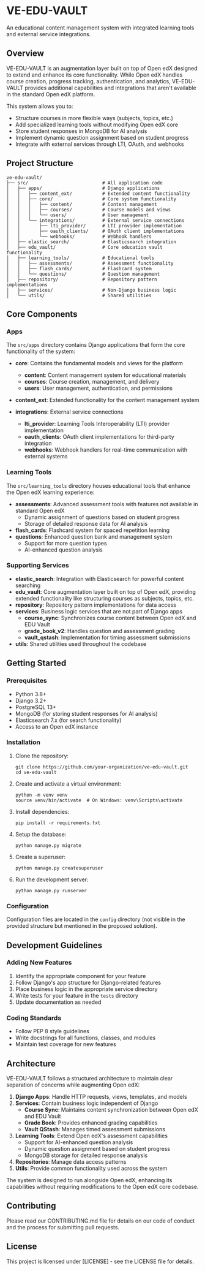 # VE-EDU-VAULT

An educational content management system with integrated learning tools and external service integrations.

## Overview

VE-EDU-VAULT is an augmentation layer built on top of Open edX designed to extend and enhance its core functionality. While Open edX handles course creation, progress tracking, authentication, and analytics, VE-EDU-VAULT provides additional capabilities and integrations that aren't available in the standard Open edX platform.

This system allows you to:
- Structure courses in more flexible ways (subjects, topics, etc.)
- Add specialized learning tools without modifying Open edX core
- Store student responses in MongoDB for AI analysis
- Implement dynamic question assignment based on student progress
- Integrate with external services through LTI, OAuth, and webhooks

## Project Structure

```
ve-edu-vault/
├── src/                           # All application code
│   ├── apps/                      # Django applications
│   │   ├── content_ext/           # Extended content functionality
│   │   ├── core/                  # Core system functionality
│   │   │   ├── content/           # Content management
│   │   │   ├── courses/           # Course models and views
│   │   │   └── users/             # User management
│   │   └── integrations/          # External service connections
│   │       ├── lti_provider/      # LTI provider implementation
│   │       ├── oauth_clients/     # OAuth client implementations
│   │       └── webhooks/          # Webhook handlers
│   ├── elastic_search/            # Elasticsearch integration
│   ├── edu_vault/                 # Core education vault functionality
│   ├── learning_tools/            # Educational tools
│   │   ├── assessments/           # Assessment functionality
│   │   ├── flash_cards/           # Flashcard system
│   │   └── questions/             # Question management
│   ├── repository/                # Repository pattern implementations
│   ├── services/                  # Non-Django business logic
│   └── utils/                     # Shared utilities
```

## Core Components

### Apps

The `src/apps` directory contains Django applications that form the core functionality of the system:

- **core**: Contains the fundamental models and views for the platform
  - **content**: Content management system for educational materials
  - **courses**: Course creation, management, and delivery
  - **users**: User management, authentication, and permissions

- **content_ext**: Extended functionality for the content management system

- **integrations**: External service connections
  - **lti_provider**: Learning Tools Interoperability (LTI) provider implementation
  - **oauth_clients**: OAuth client implementations for third-party integration
  - **webhooks**: Webhook handlers for real-time communication with external systems

### Learning Tools

The `src/learning_tools` directory houses educational tools that enhance the Open edX learning experience:

- **assessments**: Advanced assessment tools with features not available in standard Open edX
  - Dynamic assignment of questions based on student progress
  - Storage of detailed response data for AI analysis
- **flash_cards**: Flashcard system for spaced repetition learning
- **questions**: Enhanced question bank and management system
  - Support for more question types
  - AI-enhanced question analysis

### Supporting Services

- **elastic_search**: Integration with Elasticsearch for powerful content searching
- **edu_vault**: Core augmentation layer built on top of Open edX, providing extended functionality like structuring courses as subjects, topics, etc.
- **repository**: Repository pattern implementations for data access
- **services**: Business logic services that are not part of Django apps
  - **course_sync**: Synchronizes course content between Open edX and EDU Vault
  - **grade_book_v2**: Handles question and assessment grading
  - **vault_qstash**: Implementation for timing assessment submissions
- **utils**: Shared utilities used throughout the codebase

## Getting Started

### Prerequisites

- Python 3.8+
- Django 3.2+
- PostgreSQL 13+
- MongoDB (for storing student responses for AI analysis)
- Elasticsearch 7.x (for search functionality)
- Access to an Open edX instance

### Installation

1. Clone the repository:
   ```
   git clone https://github.com/your-organization/ve-edu-vault.git
   cd ve-edu-vault
   ```

2. Create and activate a virtual environment:
   ```
   python -m venv venv
   source venv/bin/activate  # On Windows: venv\Scripts\activate
   ```

3. Install dependencies:
   ```
   pip install -r requirements.txt
   ```

4. Setup the database:
   ```
   python manage.py migrate
   ```

5. Create a superuser:
   ```
   python manage.py createsuperuser
   ```

6. Run the development server:
   ```
   python manage.py runserver
   ```

### Configuration

Configuration files are located in the `config` directory (not visible in the provided structure but mentioned in the proposed solution).

## Development Guidelines

### Adding New Features

1. Identify the appropriate component for your feature
2. Follow Django's app structure for Django-related features
3. Place business logic in the appropriate service directory
4. Write tests for your feature in the `tests` directory
5. Update documentation as needed

### Coding Standards

- Follow PEP 8 style guidelines
- Write docstrings for all functions, classes, and modules
- Maintain test coverage for new features

## Architecture

VE-EDU-VAULT follows a structured architecture to maintain clear separation of concerns while augmenting Open edX:

1. **Django Apps**: Handle HTTP requests, views, templates, and models
2. **Services**: Contain business logic independent of Django
   - **Course Sync**: Maintains content synchronization between Open edX and EDU Vault
   - **Grade Book**: Provides enhanced grading capabilities
   - **Vault QStash**: Manages timed assessment submissions
3. **Learning Tools**: Extend Open edX's assessment capabilities
   - Support for AI-enhanced question analysis
   - Dynamic question assignment based on student progress
   - MongoDB storage for detailed response analysis
4. **Repositories**: Manage data access patterns
5. **Utils**: Provide common functionality used across the system

The system is designed to run alongside Open edX, enhancing its capabilities without requiring modifications to the Open edX core codebase.

## Contributing

Please read our CONTRIBUTING.md file for details on our code of conduct and the process for submitting pull requests.

## License

This project is licensed under [LICENSE] - see the LICENSE file for details.
